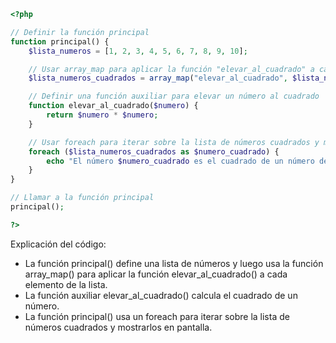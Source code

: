 ```php
<?php

// Definir la función principal
function principal() {
    $lista_numeros = [1, 2, 3, 4, 5, 6, 7, 8, 9, 10];

    // Usar array_map para aplicar la función "elevar_al_cuadrado" a cada elemento de la lista de números
    $lista_numeros_cuadrados = array_map("elevar_al_cuadrado", $lista_numeros);

    // Definir una función auxiliar para elevar un número al cuadrado
    function elevar_al_cuadrado($numero) {
        return $numero * $numero;
    }

    // Usar foreach para iterar sobre la lista de números cuadrados y mostrarlos en pantalla
    foreach ($lista_numeros_cuadrados as $numero_cuadrado) {
        echo "El número $numero_cuadrado es el cuadrado de un número de la lista original." . PHP_EOL;
    }
}

// Llamar a la función principal
principal();

?>
```

Explicación del código:

- La función principal() define una lista de números y luego usa la función array_map() para aplicar la función elevar_al_cuadrado() a cada elemento de la lista.
- La función auxiliar elevar_al_cuadrado() calcula el cuadrado de un número.
- La función principal() usa un foreach para iterar sobre la lista de números cuadrados y mostrarlos en pantalla.